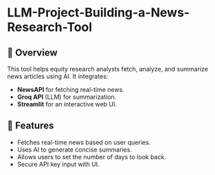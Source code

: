 # LLM-Project-Building-a-News-Research-Tool

## 📌 Overview
This tool helps equity research analysts fetch, analyze, and summarize news articles using AI. It integrates:
- **NewsAPI** for fetching real-time news.
- **Groq API** (LLM) for summarization.
- **Streamlit** for an interactive web UI.

## 🚀 Features
- Fetches real-time news based on user queries.
- Uses AI to generate concise summaries.
- Allows users to set the number of days to look back.
- Secure API key input with UI.


